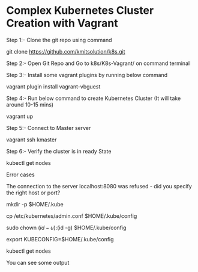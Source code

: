 # Complex Kubernetes Cluster Creation with Vagrant

Step 1:- Clone the git repo using command

git clone https://github.com/kmitsolution/k8s.git

Step 2:- Open Git Repo and Go to k8s/K8s-Vagrant/ on command terminal

Step 3:- Install some vagrant plugins by running below command

vagrant plugin install vagrant-vbguest

Step 4:- Run below command to create Kubernetes Cluster (It will take around 10-15 mins)

vagrant up

Step 5:- Connect to Master server

vagrant ssh kmaster

Step 6:- Verify the cluster is in ready State

kubectl get nodes

Error cases

The connection to the server localhost:8080 was refused - did you specify the right host or port?

mkdir -p $HOME/.kube

cp /etc/kubernetes/admin.conf $HOME/.kube/config

sudo chown $(id -u):$(id -g) $HOME/.kube/config

export KUBECONFIG=$HOME/.kube/config

kubectl get nodes

You can see some output
